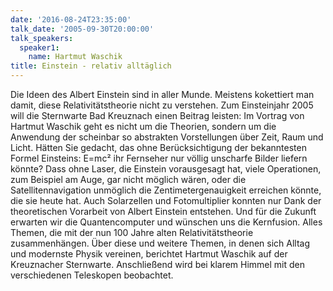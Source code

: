 ```yaml
---
date: '2016-08-24T23:35:00'
talk_date: '2005-09-30T20:00:00'
talk_speakers:
  speaker1:
    name: Hartmut Waschik
title: Einstein - relativ alltäglich
---
```

Die Ideen des Albert Einstein sind in aller Munde. Meistens kokettiert man damit, diese Relativitätstheorie nicht zu verstehen.
Zum Einsteinjahr 2005 will die Sternwarte Bad Kreuznach einen Beitrag leisten: Im Vortrag von Hartmut Waschik geht es nicht um die Theorien, sondern um die Anwendung der scheinbar so abstrakten Vorstellungen über Zeit, Raum und Licht.
Hätten Sie gedacht, das ohne Berücksichtigung der bekanntesten Formel Einsteins: E=mc² ihr Fernseher nur völlig unscharfe Bilder liefern könnte? Dass ohne Laser, die Einstein vorausgesagt hat, viele Operationen, zum Beispiel am Auge, gar nicht möglich wären, oder die Satellitennavigation unmöglich die Zentimetergenauigkeit erreichen könnte, die sie heute hat. Auch Solarzellen und Fotomultiplier konnten nur Dank der theoretischen Vorarbeit von Albert Einstein entstehen. Und für die Zukunft erwarten wir die Quantencomputer und wünschen uns die Kernfusion. Alles Themen, die mit der nun 100 Jahre alten Relativitätstheorie zusammenhängen.
Über diese und weitere Themen, in denen sich Alltag und modernste Physik vereinen, berichtet Hartmut Waschik auf der Kreuznacher Sternwarte. 
Anschließend wird bei klarem Himmel mit den verschiedenen Teleskopen beobachtet.
